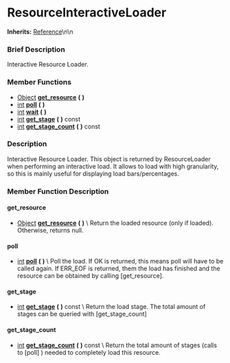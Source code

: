 #  ResourceInteractiveLoader  
**Inherits:** [Reference](class_reference)\\n\\n
###  Brief Description  
Interactive Resource Loader.

###  Member Functions 
  * [Object](class_object)  **[get_resource](#get_resource)**  **(** **)**
  * [int](class_int)  **[poll](#poll)**  **(** **)**
  * [int](class_int)  **[wait](#wait)**  **(** **)**
  * [int](class_int)  **[get_stage](#get_stage)**  **(** **)** const
  * [int](class_int)  **[get_stage_count](#get_stage_count)**  **(** **)** const

###  Description  
Interactive Resource Loader. This object is returned by ResourceLoader when performing an interactive load. It allows to load with high granularity, so this is mainly useful for displaying load bars/percentages.

###  Member Function Description  

#### <a name="get_resource">get_resource</a>
  * [Object](class_object)  **[get_resource](#get_resource)**  **(** **)**
\\
Return the loaded resource (only if loaded). Otherwise, returns null.

#### <a name="poll">poll</a>
  * [int](class_int)  **[poll](#poll)**  **(** **)**
\\
Poll the load. If OK is returned, this means poll will have to be called again. If ERR_EOF is returned, them the load has finished and the resource can be obtained by calling [get_resource].

#### <a name="get_stage">get_stage</a>
  * [int](class_int)  **[get_stage](#get_stage)**  **(** **)** const
\\
Return the load stage. The total amount of stages can be queried with [get_stage_count]

#### <a name="get_stage_count">get_stage_count</a>
  * [int](class_int)  **[get_stage_count](#get_stage_count)**  **(** **)** const
\\
Return the total amount of stages (calls to [poll] ) needed to completely load this resource.
